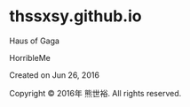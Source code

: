 # thssxsy.github.io
Haus of Gaga

HorribleMe

Created on Jun 26, 2016

Copyright © 2016年 熊世裕. All rights reserved.

